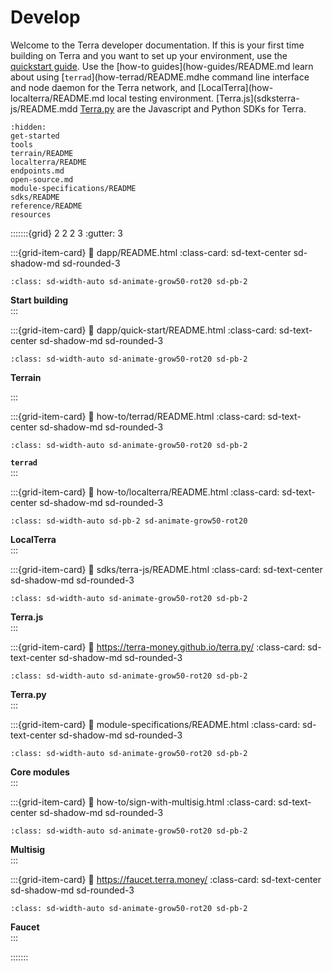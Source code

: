# Develop

Welcome to the Terra developer documentation. If this is your first time building on Terra and you want to set up your environment, use the [quickstart guide](dapp/terrain/README.md). Use the [how-to guides](how-guides/README.md learn about using [`terrad`](how-terrad/README.mdhe command line interface and node daemon for the Terra network, and [LocalTerra](how-localterra/README.md local testing environment. [Terra.js](sdksterra-js/README.mdd [Terra.py](https://terra-money.github.io/terra.py/) are the Javascript and Python SDKs for Terra.

```{toctree}
:hidden:
get-started
tools
terrain/README
localterra/README
endpoints.md
open-source.md
module-specifications/README
sdks/README
reference/README
resources
```

:::::::{grid} 2 2 2 3
:gutter: 3

:::{grid-item-card}
:link: dapp/README.html
:class-card: sd-text-center sd-shadow-md sd-rounded-3
```{image} /img/Build_a_dApp_ver2.svg
:class: sd-width-auto sd-animate-grow50-rot20 sd-pb-2
```
**Start building**  
:::

:::{grid-item-card}
:link: dapp/quick-start/README.html
:class-card: sd-text-center sd-shadow-md sd-rounded-3
```{image} /img/terrain.png
:class: sd-width-auto sd-animate-grow50-rot20 sd-pb-2
```
**Terrain**  

:::

:::{grid-item-card}
:link: how-to/terrad/README.html
:class-card: sd-text-center sd-shadow-md sd-rounded-3
```{image} /img/Terrad.svg
:class: sd-width-auto sd-animate-grow50-rot20 sd-pb-2
```
**`terrad`**  
:::

:::{grid-item-card}
:link: how-to/localterra/README.html
:class-card: sd-text-center sd-shadow-md sd-rounded-3
```{image} /img/LocalTerra.svg
:class: sd-width-auto sd-pb-2 sd-animate-grow50-rot20
```
**LocalTerra**  
:::

:::{grid-item-card}
:link: sdks/terra-js/README.html
:class-card: sd-text-center sd-shadow-md sd-rounded-3
```{image} /img/terra_js.svg
:class: sd-width-auto sd-animate-grow50-rot20 sd-pb-2
```
**Terra.js**  
:::

:::{grid-item-card}
:link: https://terra-money.github.io/terra.py/
:class-card: sd-text-center sd-shadow-md sd-rounded-3
```{image} /img/terra_sdk.svg
:class: sd-width-auto sd-animate-grow50-rot20 sd-pb-2
```
**Terra.py**  
:::

:::{grid-item-card}
:link: module-specifications/README.html
:class-card: sd-text-center sd-shadow-md sd-rounded-3
```{image} /img/icon_core.svg
:class: sd-width-auto sd-animate-grow50-rot20 sd-pb-2
```
**Core modules**  
:::

:::{grid-item-card}
:link: how-to/sign-with-multisig.html
:class-card: sd-text-center sd-shadow-md sd-rounded-3
```{image} /img/Ecosystem_ver2.svg
:class: sd-width-auto sd-animate-grow50-rot20 sd-pb-2
```
**Multisig**  
:::

:::{grid-item-card}
:link: https://faucet.terra.money/
:class-card: sd-text-center sd-shadow-md sd-rounded-3
```{image} /img/Faucet.svg
:class: sd-width-auto sd-animate-grow50-rot20 sd-pb-2
```
**Faucet**  
:::

:::::::
